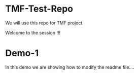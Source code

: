 # TMF-Test-Repo
We will use this repo for TMF project

Welcome to the session !!!


# Demo-1

In this demo we are showing how to modify the readme file....
